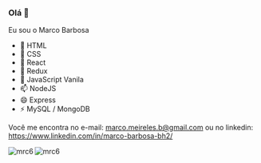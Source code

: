 ### Olá 👋

Eu sou o Marco Barbosa

- 🔭 HTML
- 🌱 CSS
- 👯 React
- 🤔 Redux
- 💬 JavaScript Vanila
- 📫 NodeJS
- 😄 Express
- ⚡ MySQL / MongoDB

Você me encontra no e-mail: marco.meireles.b@gmail.com ou no linkedin: https://www.linkedin.com/in/marco-barbosa-bh2/

<img align="left" src="https://github-readme-stats.vercel.app/api?username=mrc6" alt="mrc6"/>
<img align="rigth" src="https://github-readme-stats.vercel.app/api/top-langs/?username=mrc6" alt="mrc6"/>

